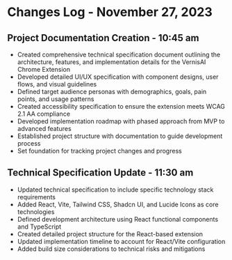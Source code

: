 # Changes Log - November 27, 2023

## Project Documentation Creation - 10:45 am

- Created comprehensive technical specification document outlining the architecture, features, and implementation details for the VernisAI Chrome Extension
- Developed detailed UI/UX specification with component designs, user flows, and visual guidelines
- Defined target audience personas with demographics, goals, pain points, and usage patterns
- Created accessibility specification to ensure the extension meets WCAG 2.1 AA compliance
- Developed implementation roadmap with phased approach from MVP to advanced features
- Established project structure with documentation to guide development process
- Set foundation for tracking project changes and progress

## Technical Specification Update - 11:30 am

- Updated technical specification to include specific technology stack requirements
- Added React, Vite, Tailwind CSS, Shadcn UI, and Lucide Icons as core technologies
- Defined development architecture using React functional components and TypeScript
- Created detailed project structure for the React-based extension
- Updated implementation timeline to account for React/Vite configuration
- Added build size considerations to technical risks and mitigations
